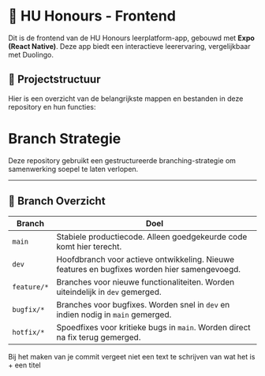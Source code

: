 # 🚀 HU Honours - Frontend  

Dit is de frontend van de HU Honours leerplatform-app, gebouwd met **Expo (React Native)**. Deze app biedt een interactieve leerervaring, vergelijkbaar met Duolingo.  

## 📂 Projectstructuur  

Hier is een overzicht van de belangrijkste mappen en bestanden in deze repository en hun functies:  


# Branch Strategie  

Deze repository gebruikt een gestructureerde branching-strategie om samenwerking soepel te laten verlopen.  

---

## 🚀 Branch Overzicht  

| Branch         | Doel |
|---------------|------|
| `main`        | Stabiele productiecode. Alleen goedgekeurde code komt hier terecht. |
| `dev`         | Hoofdbranch voor actieve ontwikkeling. Nieuwe features en bugfixes worden hier samengevoegd. |
| `feature/*`   | Branches voor nieuwe functionaliteiten. Worden uiteindelijk in `dev` gemerged. |
| `bugfix/*`    | Branches voor bugfixes. Worden snel in `dev` en indien nodig in `main` gemerged. |
| `hotfix/*`    | Spoedfixes voor kritieke bugs in `main`. Worden direct na fix terug gemerged. |

Bij het maken van je commit vergeet niet een text te schrijven van wat het is + een titel
